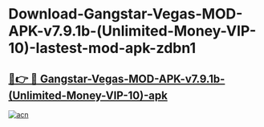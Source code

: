 # Download-Gangstar-Vegas-MOD-APK-v7.9.1b-(Unlimited-Money-VIP-10)-lastest-mod-apk-zdbn1

<h2><a href="https://apkcomod.com?title=Gangstar-Vegas-MOD-APK-v7.9.1b-(Unlimited-Money-VIP-10)">🔗👉 🔴 Gangstar-Vegas-MOD-APK-v7.9.1b-(Unlimited-Money-VIP-10)-apk </a></h2>

[![acn](https://github.com/user-attachments/assets/0f9c940e-d8b0-45ae-aac7-cd30a18b3e1c)](https://apkcomod.com?title=Gangstar-Vegas-MOD-APK-v7.9.1b-(Unlimited-Money-VIP-10))
